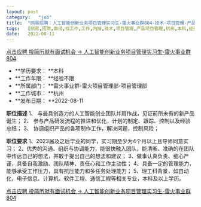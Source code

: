 ```yaml
---
layout:	post
category:	"job"
title:	"网易招聘：人工智能创新业务项目管理实习生-雷火事业群804-技术-项目管理-产品项目管理-杭州本科经验不限"
tags:	[网易,招聘,面试,找工作,工作,内推,技术,项目管理,产品项目管理,杭州,本科,经验不限]
date:	2022-08-11
---
```


[点击应聘 投简历就有面试机会 -> 人工智能创新业务项目管理实习生-雷火事业群804](http://mobile.bole.netease.com/bole/boleDetail?id=42259&employeeId=346f03c3cda5f04c&key=all)



- **学历要求： **本科
- **工作年限： **经验不限
- **所属部门： **雷火事业群-雷火项目管理部-项目管理部
- **工作城市： **杭州
- **发布日期： **2022-08-11



**职位描述**
1、 与最具创造力的人工智能创业团队并肩作战，见证前所未有的新产品诞生；
2、 参与产品研发流程的推进和优化，计划的制定、跟踪、控制以及经验总结；
3、 协调组织产品的各项制作工作，解决问题，控制风险；




**职位要求**
1、2023届及之后毕业的同学，实习期至少为4个月以上且导师同意实习；
2、优秀的沟通、组织与协调能力，能很快融入团队，能清晰、准确的在团队中传达自己的想法，并敢于提出自己的想法和建议；
3、做事认真负责、细心严谨，具备自我激励、团队精神、责任心和工作主动性；
4、具备一定的管理能力，能够承受工作压力，具有抗压能力和多任务处理能力；
5、理工科背景，如自动化、电子信息、计算机、软件工程、通信工程等相关专业，本科及以上学历。



[点击应聘 投简历就有面试机会 -> 人工智能创新业务项目管理实习生-雷火事业群804](http://mobile.bole.netease.com/bole/boleDetail?id=42259&employeeId=346f03c3cda5f04c&key=all)